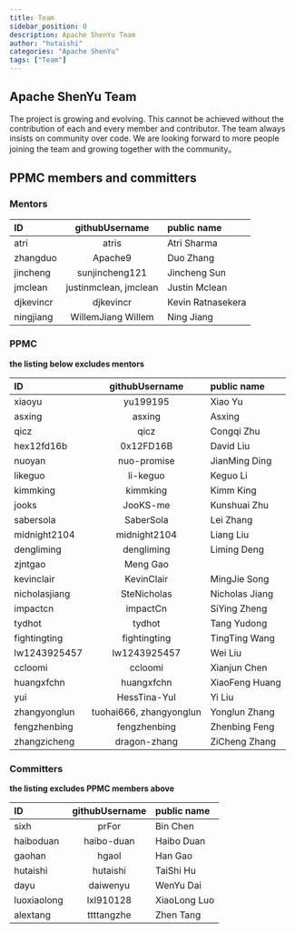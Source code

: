 ```yaml
---
title: Team
sidebar_position: 0
description: Apache ShenYu Team
author: "hutaishi"
categories: "Apache ShenYu"
tags: ["Team"]
---
```



## Apache ShenYu Team

The project is growing and evolving. This cannot be achieved without the contribution of each and every member and contributor.
The team always insists on community over code. We are looking forward to more people joining the team and growing together with the community。


## PPMC members and committers

### Mentors

| ID                          |    githubUsername	    | public name                         |
|:----------------------------|:---------------------:|:------------------------------------|
| atri                        |         atris         | Atri Sharma                         |
| zhangduo                    |        Apache9        | Duo Zhang                           |
| jincheng                    |    sunjincheng121     | Jincheng Sun                        |
| jmclean                     | justinmclean, jmclean | Justin Mclean                       |
| djkevincr                   |       djkevincr       | Kevin Ratnasekera                   |
| ningjiang                   |  WillemJiang Willem   | Ning Jiang                          |


### PPMC

**the listing below excludes mentors**

| ID            |     githubUsername	     | public name    |
|:--------------|:-----------------------:|:---------------|
| xiaoyu        |        yu199195         | Xiao Yu        |
| asxing        |         asxing          | Asxing         |
| qicz          |          qicz           | Congqi Zhu     |
| hex12fd16b    |        0x12FD16B        | David Liu      |
| nuoyan        |       nuo-promise       | JianMing Ding  |
| likeguo       |        li-keguo         | Keguo Li       |
| kimmking      |        kimmking         | Kimm King      |
| jooks         |        JooKS-me         | Kunshuai Zhu   |
| sabersola     |        SaberSola        | Lei Zhang      |
| midnight2104  |      midnight2104       | Liang Liu      |
| dengliming    |       dengliming        | Liming Deng    |
| zjntgao       |        Meng Gao         |                |
| kevinclair    |       KevinClair        | MingJie Song   |
| nicholasjiang |       SteNicholas       | Nicholas Jiang |
| impactcn	     |        impactCn         | SiYing Zheng   |
| tydhot        |         tydhot          | Tang Yudong    |
| fightingting  |      fightingting       | TingTing Wang  |
| lw1243925457  |      lw1243925457       | Wei Liu        |
| ccloomi       |         ccloomi         | Xianjun Chen   |
| huangxfchn    |       huangxfchn        | XiaoFeng Huang |
| yui           |      HessTina-YuI       | Yi Liu         |
| zhangyonglun  | tuohai666, zhangyonglun | Yonglun Zhang  |
| fengzhenbing  |      fengzhenbing       | Zhenbing Feng  |
| zhangzicheng  |      dragon-zhang       | ZiCheng Zhang  |

### Committers

**the listing excludes PPMC members above**

| ID          | githubUsername | public name  |
| :---------- | :------------: | :----------- |
| sixh        |     prFor      | Bin Chen     |
| haiboduan   |   haibo-duan   | Haibo Duan   |
| gaohan      |     hgaol      | Han Gao      |
| hutaishi    |    hutaishi    | TaiShi Hu    |
| dayu        |    daiwenyu    | WenYu Dai    |
| luoxiaolong |   lxl910128    | XiaoLong Luo |
| alextang    |   ttttangzhe   | Zhen Tang    |
